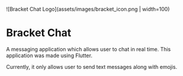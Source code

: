 ![Bracket Chat Logo](assets/images/bracket_icon.png | width=100)

# Bracket Chat

A messaging application which allows user to chat in real time.
This application was made using Flutter.

Currently, it only allows user to send text messages along with emojis.
